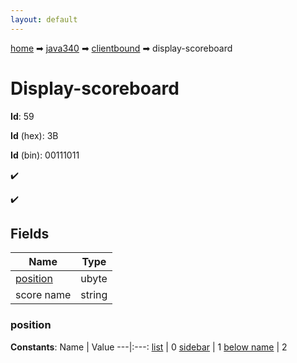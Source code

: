 ```yaml
---
layout: default
---
```


[home](/) ➡ [java340](/protocol/java340) ➡ [clientbound](/protocol/java340/clientbound) ➡ display-scoreboard

# Display-scoreboard

**Id**: 59

**Id** (hex): 3B

**Id** (bin): 00111011

✔️

✔️

## Fields

Name | Type
---|---
[position](#position) | ubyte
score name | string

### position

**Constants**:
Name | Value
---|:---:
[list](position_list) | 0
[sidebar](position_sidebar) | 1
[below name](position_below-name) | 2

